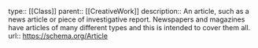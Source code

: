 type:: [[Class]]
parent:: [[CreativeWork]]
description:: An article, such as a news article or piece of investigative report. Newspapers and magazines have articles of many different types and this is intended to cover them all.
url:: https://schema.org/Article
